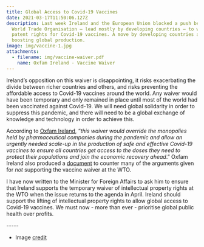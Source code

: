 ```yaml
---
title: Global Access to Covid-19 Vaccines
date: 2021-03-17T11:50:06.127Z
description: Last week Ireland and the European Union blocked a push before the
  World Trade Organisation – lead mostly by developing countries – to waive
  patent rights for Covid-19 vaccines. A move by developing countries aimed at
  boosting global production.
image: img/vaccine-1.jpg
attachments:
  - filename: img/vaccine-waiver.pdf
    name: Oxfam Ireland - Vaccine Waiver
---
```

Ireland’s opposition on this waiver is disappointing, it risks exacerbating the divide between richer countries and others, and risks preventing the affordable access to Covid-19 vaccines around the world. Any waiver would have been temporary and only remained in place until most of the world had been vaccinated against Covid-19. We will need global solidarity in order to suppress this pandemic, and there will need to be a global exchange of knowledge and technology in order to achieve this.

According to [Oxfam Ireland](https://www.oxfamireland.org/blog/covid19-vaccine-polling), “*this waiver would override the monopolies held by pharmaceutical companies during the pandemic and allow an urgently needed scale-up in the production of safe and effective Covid-19 vaccines to ensure all countries get access to the doses they need to protect their populations and join the economic recovery ahead*.” Oxfam Ireland also produced a [document](https://neasahourigan.com/img/vaccine-waiver.pdf) to counter many of the arguments given for *not* supporting the vaccine waiver at the WTO.

I have now written to the Minister for Foreign Affairs to ask him to ensure that Ireland supports the temporary waiver of intellectual property rights at the WTO when the issue returns to the agenda in April. Ireland should support the lifting of intellectual property rights to allow global access to Covid-19 vaccines. We must now - more than ever - prioritise global public health over profits.

\-----

* Image [credit](https://commons.wikimedia.org/wiki/File:Pfizer-BioNTech_COVID-19_vaccine_(2020)_E.jpg)